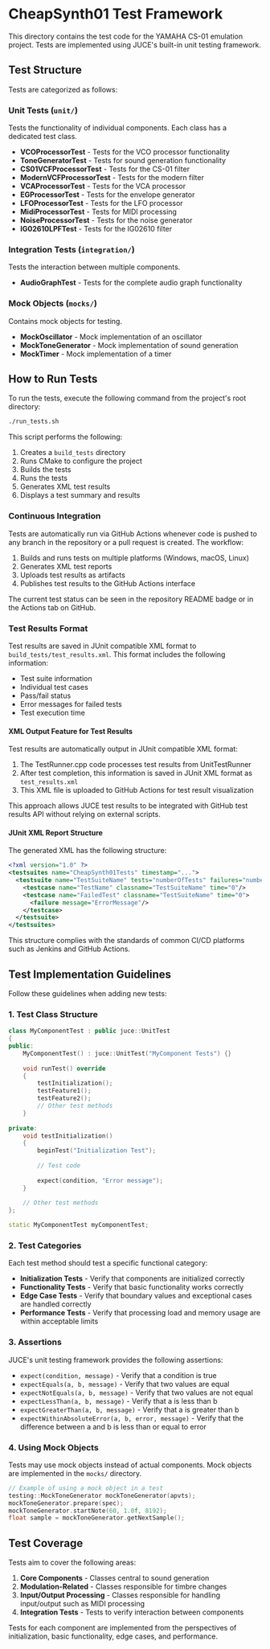 # CheapSynth01 Test Framework

This directory contains the test code for the YAMAHA CS-01 emulation project. Tests are implemented using JUCE's built-in unit testing framework.

## Test Structure

Tests are categorized as follows:

### Unit Tests (`unit/`)

Tests the functionality of individual components. Each class has a dedicated test class.

- **VCOProcessorTest** - Tests for the VCO processor functionality
- **ToneGeneratorTest** - Tests for sound generation functionality
- **CS01VCFProcessorTest** - Tests for the CS-01 filter
- **ModernVCFProcessorTest** - Tests for the modern filter
- **VCAProcessorTest** - Tests for the VCA processor
- **EGProcessorTest** - Tests for the envelope generator
- **LFOProcessorTest** - Tests for the LFO processor
- **MidiProcessorTest** - Tests for MIDI processing
- **NoiseProcessorTest** - Tests for the noise generator
- **IG02610LPFTest** - Tests for the IG02610 filter

### Integration Tests (`integration/`)

Tests the interaction between multiple components.

- **AudioGraphTest** - Tests for the complete audio graph functionality

### Mock Objects (`mocks/`)

Contains mock objects for testing.

- **MockOscillator** - Mock implementation of an oscillator
- **MockToneGenerator** - Mock implementation of sound generation
- **MockTimer** - Mock implementation of a timer

## How to Run Tests

To run the tests, execute the following command from the project's root directory:

```bash
./run_tests.sh
```

This script performs the following:

1. Creates a `build_tests` directory
2. Runs CMake to configure the project
3. Builds the tests
4. Runs the tests
5. Generates XML test results
6. Displays a test summary and results

### Continuous Integration

Tests are automatically run via GitHub Actions whenever code is pushed to any branch in the repository or a pull request is created. The workflow:

1. Builds and runs tests on multiple platforms (Windows, macOS, Linux)
2. Generates XML test reports
3. Uploads test results as artifacts
4. Publishes test results to the GitHub Actions interface

The current test status can be seen in the repository README badge or in the Actions tab on GitHub.

### Test Results Format

Test results are saved in JUnit compatible XML format to `build_tests/test_results.xml`. This format includes the following information:

- Test suite information
- Individual test cases
- Pass/fail status
- Error messages for failed tests
- Test execution time

#### XML Output Feature for Test Results

Test results are automatically output in JUnit compatible XML format:

1. The TestRunner.cpp code processes test results from UnitTestRunner
2. After test completion, this information is saved in JUnit XML format as `test_results.xml`
3. This XML file is uploaded to GitHub Actions for test result visualization

This approach allows JUCE test results to be integrated with GitHub test results API without relying on external scripts.

#### JUnit XML Report Structure

The generated XML has the following structure:

```xml
<?xml version="1.0" ?>
<testsuites name="CheapSynth01Tests" timestamp="...">
  <testsuite name="TestSuiteName" tests="numberOfTests" failures="numberOfFailures" errors="0">
    <testcase name="TestName" classname="TestSuiteName" time="0"/>
    <testcase name="FailedTest" classname="TestSuiteName" time="0">
      <failure message="ErrorMessage"/>
    </testcase>
  </testsuite>
</testsuites>
```

This structure complies with the standards of common CI/CD platforms such as Jenkins and GitHub Actions.

## Test Implementation Guidelines

Follow these guidelines when adding new tests:

### 1. Test Class Structure

```cpp
class MyComponentTest : public juce::UnitTest
{
public:
    MyComponentTest() : juce::UnitTest("MyComponent Tests") {}
    
    void runTest() override
    {
        testInitialization();
        testFeature1();
        testFeature2();
        // Other test methods
    }
    
private:
    void testInitialization()
    {
        beginTest("Initialization Test");
        
        // Test code
        
        expect(condition, "Error message");
    }
    
    // Other test methods
};

static MyComponentTest myComponentTest;
```

### 2. Test Categories

Each test method should test a specific functional category:

- **Initialization Tests** - Verify that components are initialized correctly
- **Functionality Tests** - Verify that basic functionality works correctly
- **Edge Case Tests** - Verify that boundary values and exceptional cases are handled correctly
- **Performance Tests** - Verify that processing load and memory usage are within acceptable limits

### 3. Assertions

JUCE's unit testing framework provides the following assertions:

- `expect(condition, message)` - Verify that a condition is true
- `expectEquals(a, b, message)` - Verify that two values are equal
- `expectNotEquals(a, b, message)` - Verify that two values are not equal
- `expectLessThan(a, b, message)` - Verify that a is less than b
- `expectGreaterThan(a, b, message)` - Verify that a is greater than b
- `expectWithinAbsoluteError(a, b, error, message)` - Verify that the difference between a and b is less than or equal to error

### 4. Using Mock Objects

Tests may use mock objects instead of actual components. Mock objects are implemented in the `mocks/` directory.

```cpp
// Example of using a mock object in a test
testing::MockToneGenerator mockToneGenerator(apvts);
mockToneGenerator.prepare(spec);
mockToneGenerator.startNote(60, 1.0f, 8192);
float sample = mockToneGenerator.getNextSample();
```

## Test Coverage

Tests aim to cover the following areas:

1. **Core Components** - Classes central to sound generation
2. **Modulation-Related** - Classes responsible for timbre changes
3. **Input/Output Processing** - Classes responsible for handling input/output such as MIDI processing
4. **Integration Tests** - Tests to verify interaction between components

Tests for each component are implemented from the perspectives of initialization, basic functionality, edge cases, and performance.
